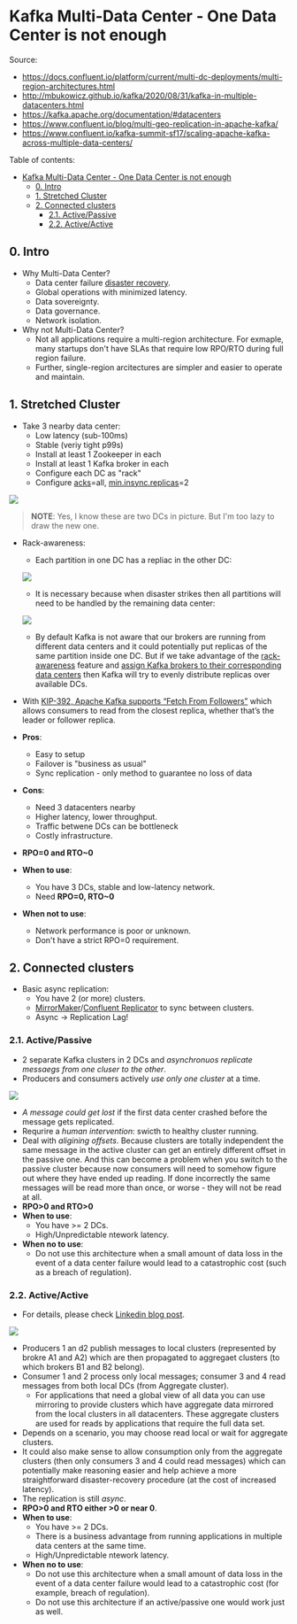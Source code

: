 # Kafka Multi-Data Center - One Data Center is not enough

Source:

- <https://docs.confluent.io/platform/current/multi-dc-deployments/multi-region-architectures.html>
- <http://mbukowicz.github.io/kafka/2020/08/31/kafka-in-multiple-datacenters.html>
- <https://kafka.apache.org/documentation/#datacenters>
- <https://www.confluent.io/blog/multi-geo-replication-in-apache-kafka/>
- <https://www.confluent.io/kafka-summit-sf17/scaling-apache-kafka-across-multiple-data-centers/>

Table of contents:

- [Kafka Multi-Data Center - One Data Center is not enough](#kafka-multi-data-center---one-data-center-is-not-enough)
  - [0. Intro](#0-intro)
  - [1. Stretched Cluster](#1-stretched-cluster)
  - [2. Connected clusters](#2-connected-clusters)
    - [2.1. Active/Passive](#21-activepassive)
    - [2.2. Active/Active](#22-activeactive)

## 0. Intro

- Why Multi-Data Center?
  - Data center failure [disaster recovery](../disaster-recovery/).
  - Global operations with minimized latency.
  - Data sovereignty.
  - Data governance.
  - Network isolation.
- Why not Multi-Data Center?
  - Not all applications require a multi-region architecture. For exmaple, many startups don't have SLAs that require low RPO/RTO during full region failure.
  - Further, single-region arcitectures are simpler and easier to operate and maintain.

## 1. Stretched Cluster

- Take 3 nearby data center:
  - Low latency (sub-100ms)
  - Stable (veriy tight p99s)
  - Install at least 1 Zookeeper in each
  - Install at least 1 Kafka broker in each
  - Configure each DC as "rack"
  - Configure [acks](https://kafka.apache.org/documentation/#producerconfigs_acks)=all, [min.insync.replicas](https://kafka.apache.org/documentation/#brokerconfigs_min.insync.replicas)=2

![](http://mbukowicz.github.io/images/kafka-in-multiple-dcs/stretched-cluster.png)

> **NOTE**: Yes, I know these are two DCs in picture. But I'm too lazy to draw the new one.

- Rack-awareness:

  - Each partition in one DC has a repliac in the other DC:

  ![](http://mbukowicz.github.io/images/kafka-in-multiple-dcs/stretched-cluster-replica-assignment.png)

  - It is necessary because when disaster strikes then all partitions will need to be handled by the remaining data center:

  ![](http://mbukowicz.github.io/images/kafka-in-multiple-dcs/stretched-cluster-disaster.png)

  - By default Kafka is not aware that our brokers are running from different data centers and it could potentially put replicas of the same partition inside one DC. But if we take advantage of the [rack-awareness](https://cwiki.apache.org/confluence/display/KAFKA/KIP-36+Rack+aware+replica+assignment) feature and [assign Kafka brokers to their corresponding data centers](https://kafka.apache.org/documentation/#basic_ops_rackst) then Kafka will try to evenly distribute replicas over available DCs.

- With [KIP-392, Apache Kafka supports “Fetch From Followers”](https://cwiki.apache.org/confluence/display/KAFKA/KIP-392%3A+Allow+consumers+to+fetch+from+closest+replica) which allows consumers to read from the closest replica, whether that’s the leader or follower replica.
- **Pros**:
  - Easy to setup
  - Failover is "business as usual"
  - Sync replication - only method to guarantee no loss of data
- **Cons**:
  - Need 3 datacenters nearby
  - Higher latency, lower throughput.
  - Traffic betwene DCs can be bottleneck
  - Costly infrastructure.
- **RPO=0 and RTO~0**
- **When to use**:
  - You have 3 DCs, stable and low-latency network.
  - Need **RPO=0, RTO~0**
- **When not to use**:
  - Network performance is poor or unknown.
  - Don't have a strict RPO=0 requirement.

## 2. Connected clusters

- Basic async replication:
  - You have 2 (or more) clusters.
  - [MirrorMaker](https://kafka.apache.org/documentation/#basic_ops_mirror_maker)/[Confluent Replicator](https://docs.confluent.io/current/multi-dc-deployments/replicator/index.html) to sync between clusters.
  - Async -> Replication Lag!

### 2.1. Active/Passive

- 2 separate Kafka clusters in 2 DCs and _asynchronuos replicate messaegs from one cluser to the other_.
- Producers and consumers actively _use only one cluster_ at a time.

![](http://mbukowicz.github.io/images/kafka-in-multiple-dcs/active-passive.png)

- _A message could get lost_ if the first data center crashed before the message gets replicated.
- Requrire a _human intervention_: swicth to healthy cluster running.
- Deal with _aligining offsets_. Because clusters are totally independent the same message in the active cluster can get an entirely different offset in the passive one. And this can become a problem when you switch to the passive cluster because now consumers will need to somehow figure out where they have ended up reading. If done incorrectly the same messages will be read more than once, or worse - they will not be read at all.
- **RPO>0 and RTO>0**
- **When to use**:
  - You have >= 2 DCs.
  - High/Unpredictable ntework latency.
- **When no to use**:
  - Do not use this architecture when a small amount of data loss in the event of a data center failure would lead to a catastrophic cost (such as a breach of regulation).

### 2.2. Active/Active

- For details, please check [Linkedin blog post](https://engineering.linkedin.com/kafka/running-kafka-scale).

![](http://mbukowicz.github.io/images/kafka-in-multiple-dcs/active-active.png)

- Producers 1 an d2 publish messages to local clusters (represented by brokre A1 and A2) which are then propagated to aggregaet clusters (to which brokers B1 and B2 belong).
- Consumer 1 and 2 process only local messages; consumer 3 and 4 read messages from both local DCs (from Aggregate cluster).
  - For applications that need a global view of all data you can use mirroring to provide clusters which have aggregate data mirrored from the local clusters in all datacenters. These aggregate clusters are used for reads by applications that require the full data set.
- Depends on a scenario, you may choose read local or wait for aggregate clusters.
- It could also make sense to allow consumption only from the aggregate clusters (then only consumers 3 and 4 could read messages) which can potentially make reasoning easier and help achieve a more straightforward disaster-recovery procedure (at the cost of increased latency).
- The replication is still _async_.
- **RPO>0 and RTO either >0 or near 0**.
- **When to use**:
  - You have >= 2 DCs.
  - There is a business advantage from running applications in multiple data centers at the same time.
  - High/Unpredictable ntework latency.
- **When no to use**:
  - Do not use this architecture when a small amount of data loss in the event of a data center failure would lead to a catastrophic cost (for example, breach of regulation).
  - Do not use this architecture if an active/passive one would work just as well.
